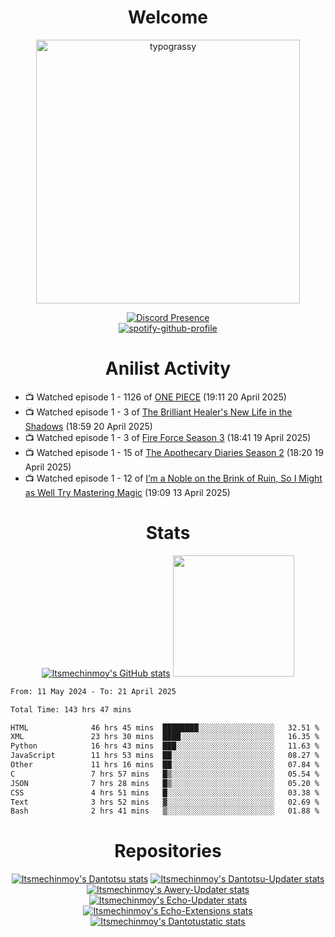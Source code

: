 <div align="center">

# Welcome
<a href="https://github.com/kawarimidoll/typograssy">
    <img alt="typograssy" src="https://typograssy.deno.dev/api?text=%E3%82%88%E3%81%86%E3%81%93%E3%81%9D%E3%81%BF%E3%81%AA%E3%81%95%E3%82%93%20-%20Itsmechinmoy--&&l0=none&l1=82d9d0&l2=027353&l3=038c4c&l4=01402e&bg=none&frame=none&speed=100&comment=" width="421.99">
</a>

[![Discord Presence](https://lanyard.cnrad.dev/api/523539866311720963?theme=dark&bg=Oe1116&animated=false&hideDiscrim=true&borderRadius=30px&hideActivity=whenNotUsed)](https://discord.com/users/523539866311720963)<br>
[![spotify-github-profile](https://spotify-github-profile.kittinanx.com/api/view?uid=31zczwoe3obxakjgkio7anubhkaq&cover_image=true&theme=novatorem&show_offline=true&background_color=121212&interchange=false&bar_color=53b14f&bar_color=ffffff&bar_color_cover=false)](https://spotify-github-profile.vercel.app/api/view?uid=31zczwoe3obxakjgkio7anubhkaq&redirect=true)
</div>

<div align="center">

# Anilist Activity
</div>
<!-- ANILIST_ACTIVITY:start -->

-   📺 Watched episode 1 - 1126 of [ONE PIECE](https://anilist.co/anime/21) (19:11 20 April 2025)
-   📺 Watched episode 1 - 3 of [The Brilliant Healer's New Life in the Shadows](https://anilist.co/anime/175872) (18:59 20 April 2025)
-   📺 Watched episode 1 - 3 of [Fire Force Season 3](https://anilist.co/anime/149118) (18:41 19 April 2025)
-   📺 Watched episode 1 - 15 of [The Apothecary Diaries Season 2](https://anilist.co/anime/176301) (18:20 19 April 2025)
-   📺 Watched episode 1 - 12 of [I’m a Noble on the Brink of Ruin, So I Might as Well Try Mastering Magic](https://anilist.co/anime/176063) (19:09 13 April 2025)

<!-- ANILIST_ACTIVITY:end -->
<div align="center">
    
# Stats
[![Itsmechinmoy's GitHub stats](https://github-readme-stats.vercel.app/api?username=itsmechinmoy&show_icons=true&theme=algolia)](https://github.com/anuraghazra/github-readme-stats)
<img src="https://github-readme-stackoverflow.vercel.app/?userID=25004176&theme=dark" height="194"/>
</div>
<!--START_SECTION:waka-->

```txt
From: 11 May 2024 - To: 21 April 2025

Total Time: 143 hrs 47 mins

HTML              46 hrs 45 mins  ████████░░░░░░░░░░░░░░░░░   32.51 %
XML               23 hrs 30 mins  ████░░░░░░░░░░░░░░░░░░░░░   16.35 %
Python            16 hrs 43 mins  ███░░░░░░░░░░░░░░░░░░░░░░   11.63 %
JavaScript        11 hrs 53 mins  ██░░░░░░░░░░░░░░░░░░░░░░░   08.27 %
Other             11 hrs 16 mins  ██░░░░░░░░░░░░░░░░░░░░░░░   07.84 %
C                 7 hrs 57 mins   █▒░░░░░░░░░░░░░░░░░░░░░░░   05.54 %
JSON              7 hrs 28 mins   █▒░░░░░░░░░░░░░░░░░░░░░░░   05.20 %
CSS               4 hrs 51 mins   █░░░░░░░░░░░░░░░░░░░░░░░░   03.38 %
Text              3 hrs 52 mins   ▓░░░░░░░░░░░░░░░░░░░░░░░░   02.69 %
Bash              2 hrs 41 mins   ▒░░░░░░░░░░░░░░░░░░░░░░░░   01.88 %
```

<!--END_SECTION:waka-->
<div align="center">

# Repositories
[![Itsmechinmoy's Dantotsu stats](https://github-readme-stats.vercel.app/api/pin/?username=itsmechinmoy&repo=dantotsu&show_icons=true&theme=algolia&description_lines_count=1)](https://github.com/itsmechinmoy/dantotsu)
[![Itsmechinmoy's Dantotsu-Updater stats](https://github-readme-stats.vercel.app/api/pin/?username=itsmechinmoy&repo=dantotsu-updater&show_icons=true&theme=algolia&description_lines_count=1)](https://github.com/itsmechinmoy/dantotsu-updater)
[![Itsmechinmoy's Awery-Updater stats](https://github-readme-stats.vercel.app/api/pin/?username=itsmechinmoy&repo=awery-updater&show_icons=true&theme=algolia&description_lines_count=1)](https://github.com/itsmechinmoy/awery-updater)
[![Itsmechinmoy's Echo-Updater stats](https://github-readme-stats.vercel.app/api/pin/?username=itsmechinmoy&repo=echo-updater&show_icons=true&theme=algolia&description_lines_count=1)](https://github.com/itsmechinmoy/echo-updater)
[![Itsmechinmoy's Echo-Extensions stats](https://github-readme-stats.vercel.app/api/pin/?username=itsmechinmoy&repo=echo-extensions&show_icons=true&theme=algolia&description_lines_count=1)](https://github.com/itsmechinmoy/echo-extensions)
[![Itsmechinmoy's Dantotustatic stats](https://github-readme-stats.vercel.app/api/pin/?username=itsmechinmoy&repo=dantotustatic&show_icons=true&theme=algolia&description_lines_count=1)](https://github.com/itsmechinmoy/dantotustatic)
</div>
